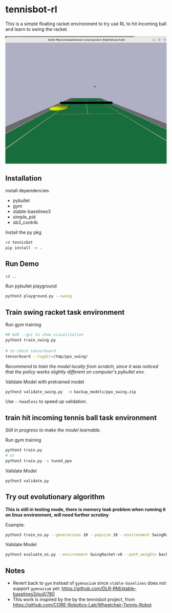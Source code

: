 # tennisbot-rl

This is a simple floating racket environment to try use RL to hit incoming ball and learn to swing the racket.

![](assets/tennis-strokes.gif)

## Installation

install dependencies
 - pybullet
 - gym
 - stable-baselines3
 - simple_pid
 - sb3_contrib

Install the py pkg
```bash
cd tennisbot
pip install -e . 
```

## Run Demo

```bash
cd ..
```

Run pybullet playground
```bash
python3 playground.py --swing
```

## Train swing racket task environment

Run gym training
```bash
## Add --gui to show visualization
python3 train_swing.py

# to check tensorboard
tensorboard --logdir=/tmp/ppo_swing/
```

*Recommend to train the model locally from scratch, since it was noticed that the policy works slightly different on computer's pybullet env.*

Validate Model with pretrained model
```bash
python3 validate_swing.py  -m backup_models/ppo_swing.zip
```

Use `--headless` to speed up validation.

## train hit incoming tennis ball task environment

*Still in progress to make the model learnable.*

Run gym training
```bash
python3 train.py
# or 
python3 train.py -s tuned_ppo
```

Validate Model
```bash
python3 validate.py
```

## Try out evolutionary algorithm

**This is still in testing mode, there is memory leak problem when running it on linux environment, will need further scrutiny**

Example:
```bash
python3 train_es.py --generations 10 --popsize 10 --environment SwingRacket-v0
```

Validate Model
```bash
python3 evaluate_es.py --environment SwingRacket-v0 --path_weights backup_models/es_swing.dat
```

## Notes
 - Revert back to `gym` instead of `gymnasium` since `stable-baselines` does not support `gymnasium` yet: https://github.com/DLR-RM/stable-baselines3/pull/780
 - This work is inspired by the by the tennisbot project, from https://github.com/CORE-Robotics-Lab/Wheelchair-Tennis-Robot
